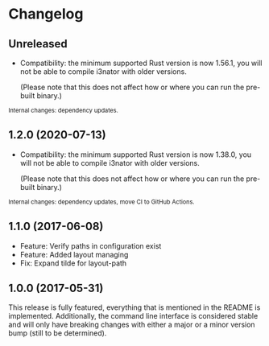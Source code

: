 # Changelog

<!-- next-header -->

## Unreleased

* Compatibility: the minimum supported Rust version is now 1.56.1, you will not be able to compile i3nator with older versions.

    (Please note that this does not affect how or where you can run the pre-built binary.)

<sub>Internal changes: dependency updates.</sub>

## 1.2.0 (2020-07-13)

* Compatibility: the minimum supported Rust version is now 1.38.0, you will not be able to compile i3nator with older versions.

    (Please note that this does not affect how or where you can run the pre-built binary.)

<sub>Internal changes: dependency updates, move CI to GitHub Actions.</sub>

## 1.1.0 (2017-06-08)

* Feature: Verify paths in configuration exist
* Feature: Added layout managing
* Fix: Expand tilde for layout-path

## 1.0.0 (2017-05-31)

This release is fully featured, everything that is mentioned in the README is implemented. Additionally, the command line interface is considered stable and will only have breaking changes with either a major or a minor version bump (still to be determined).
